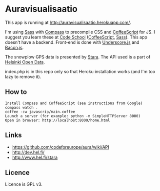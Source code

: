 # Auravisualisaatio
This app is running at http://auravisualisaatio.herokuapp.com/.

I'm using [Sass](http://sass-lang.com/) with [Compass](http://compass-style.org/) to precompile CSS and [CoffeeScript](http://coffeescript.org/) for JS. I suggest you learn these at [Code School](http://codeschool.com/) ([CoffeeScript](http://coffeescript.codeschool.com/), [Sass](https://www.codeschool.com/courses/assembling-sass)). This app doesn't have a backend. Front-end is done with [Underscore.js](http://underscorejs.org/) and [Bacon.js](http://baconjs.github.io/).

The snowplow GPS data is presented by [Stara](http://www.hel.fi/stara). The API used is a part of [Helsinki Open Data](http://dev.hel.fi/).

index.php is in this repo only so that Heroku installation works (and I'm too lazy to remove it).

## How to
    Install Compass and CoffeeScript (see instructions from Google)
    compass watch .
    coffee -cw javascrip/main.coffee
    Launch a server (for example: python -m SimpleHTTPServer 8000)
    Open in browser: http://localhost:8000/home.html

## Links
- https://github.com/codeforeurope/aura/wiki/API
- http://dev.hel.fi/
- http://www.hel.fi/stara

## Licence
Licence is GPL v3.

